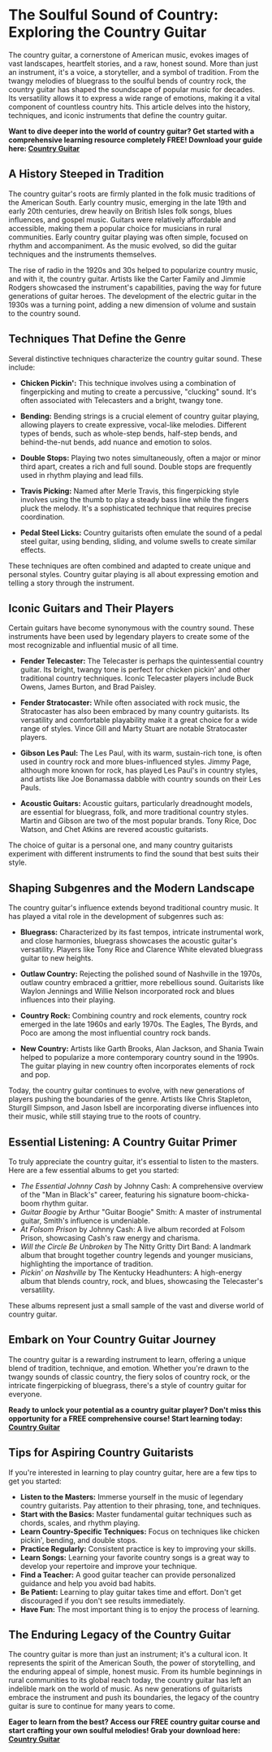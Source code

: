 # The Soulful Sound of Country: Exploring the Country Guitar

The country guitar, a cornerstone of American music, evokes images of vast landscapes, heartfelt stories, and a raw, honest sound. More than just an instrument, it's a voice, a storyteller, and a symbol of tradition. From the twangy melodies of bluegrass to the soulful bends of country rock, the country guitar has shaped the soundscape of popular music for decades. Its versatility allows it to express a wide range of emotions, making it a vital component of countless country hits. This article delves into the history, techniques, and iconic instruments that define the country guitar.

**Want to dive deeper into the world of country guitar? Get started with a comprehensive learning resource completely FREE! Download your guide here: [Country Guitar](https://udemywork.com/country-guitar)**

## A History Steeped in Tradition

The country guitar's roots are firmly planted in the folk music traditions of the American South. Early country music, emerging in the late 19th and early 20th centuries, drew heavily on British Isles folk songs, blues influences, and gospel music. Guitars were relatively affordable and accessible, making them a popular choice for musicians in rural communities. Early country guitar playing was often simple, focused on rhythm and accompaniment. As the music evolved, so did the guitar techniques and the instruments themselves.

The rise of radio in the 1920s and 30s helped to popularize country music, and with it, the country guitar. Artists like the Carter Family and Jimmie Rodgers showcased the instrument's capabilities, paving the way for future generations of guitar heroes. The development of the electric guitar in the 1930s was a turning point, adding a new dimension of volume and sustain to the country sound.

## Techniques That Define the Genre

Several distinctive techniques characterize the country guitar sound. These include:

*   **Chicken Pickin':** This technique involves using a combination of fingerpicking and muting to create a percussive, "clucking" sound. It's often associated with Telecasters and a bright, twangy tone.

*   **Bending:** Bending strings is a crucial element of country guitar playing, allowing players to create expressive, vocal-like melodies. Different types of bends, such as whole-step bends, half-step bends, and behind-the-nut bends, add nuance and emotion to solos.

*   **Double Stops:** Playing two notes simultaneously, often a major or minor third apart, creates a rich and full sound. Double stops are frequently used in rhythm playing and lead fills.

*   **Travis Picking:** Named after Merle Travis, this fingerpicking style involves using the thumb to play a steady bass line while the fingers pluck the melody. It's a sophisticated technique that requires precise coordination.

*   **Pedal Steel Licks:** Country guitarists often emulate the sound of a pedal steel guitar, using bending, sliding, and volume swells to create similar effects.

These techniques are often combined and adapted to create unique and personal styles. Country guitar playing is all about expressing emotion and telling a story through the instrument.

## Iconic Guitars and Their Players

Certain guitars have become synonymous with the country sound. These instruments have been used by legendary players to create some of the most recognizable and influential music of all time.

*   **Fender Telecaster:** The Telecaster is perhaps the quintessential country guitar. Its bright, twangy tone is perfect for chicken pickin' and other traditional country techniques. Iconic Telecaster players include Buck Owens, James Burton, and Brad Paisley.

*   **Fender Stratocaster:** While often associated with rock music, the Stratocaster has also been embraced by many country guitarists. Its versatility and comfortable playability make it a great choice for a wide range of styles. Vince Gill and Marty Stuart are notable Stratocaster players.

*   **Gibson Les Paul:** The Les Paul, with its warm, sustain-rich tone, is often used in country rock and more blues-influenced styles. Jimmy Page, although more known for rock, has played Les Paul's in country styles, and artists like Joe Bonamassa dabble with country sounds on their Les Pauls.

*   **Acoustic Guitars:** Acoustic guitars, particularly dreadnought models, are essential for bluegrass, folk, and more traditional country styles. Martin and Gibson are two of the most popular brands. Tony Rice, Doc Watson, and Chet Atkins are revered acoustic guitarists.

The choice of guitar is a personal one, and many country guitarists experiment with different instruments to find the sound that best suits their style.

## Shaping Subgenres and the Modern Landscape

The country guitar's influence extends beyond traditional country music. It has played a vital role in the development of subgenres such as:

*   **Bluegrass:** Characterized by its fast tempos, intricate instrumental work, and close harmonies, bluegrass showcases the acoustic guitar's versatility. Players like Tony Rice and Clarence White elevated bluegrass guitar to new heights.

*   **Outlaw Country:** Rejecting the polished sound of Nashville in the 1970s, outlaw country embraced a grittier, more rebellious sound. Guitarists like Waylon Jennings and Willie Nelson incorporated rock and blues influences into their playing.

*   **Country Rock:** Combining country and rock elements, country rock emerged in the late 1960s and early 1970s. The Eagles, The Byrds, and Poco are among the most influential country rock bands.

*   **New Country:** Artists like Garth Brooks, Alan Jackson, and Shania Twain helped to popularize a more contemporary country sound in the 1990s. The guitar playing in new country often incorporates elements of rock and pop.

Today, the country guitar continues to evolve, with new generations of players pushing the boundaries of the genre. Artists like Chris Stapleton, Sturgill Simpson, and Jason Isbell are incorporating diverse influences into their music, while still staying true to the roots of country.

## Essential Listening: A Country Guitar Primer

To truly appreciate the country guitar, it's essential to listen to the masters. Here are a few essential albums to get you started:

*   *The Essential Johnny Cash* by Johnny Cash: A comprehensive overview of the "Man in Black's" career, featuring his signature boom-chicka-boom rhythm guitar.
*   *Guitar Boogie* by Arthur "Guitar Boogie" Smith: A master of instrumental guitar, Smith's influence is undeniable.
*   *At Folsom Prison* by Johnny Cash: A live album recorded at Folsom Prison, showcasing Cash's raw energy and charisma.
*   *Will the Circle Be Unbroken* by The Nitty Gritty Dirt Band: A landmark album that brought together country legends and younger musicians, highlighting the importance of tradition.
*   *Pickin' on Nashville* by The Kentucky Headhunters: A high-energy album that blends country, rock, and blues, showcasing the Telecaster's versatility.

These albums represent just a small sample of the vast and diverse world of country guitar.

## Embark on Your Country Guitar Journey

The country guitar is a rewarding instrument to learn, offering a unique blend of tradition, technique, and emotion. Whether you're drawn to the twangy sounds of classic country, the fiery solos of country rock, or the intricate fingerpicking of bluegrass, there's a style of country guitar for everyone.

**Ready to unlock your potential as a country guitar player? Don't miss this opportunity for a FREE comprehensive course! Start learning today: [Country Guitar](https://udemywork.com/country-guitar)**

## Tips for Aspiring Country Guitarists

If you're interested in learning to play country guitar, here are a few tips to get you started:

*   **Listen to the Masters:** Immerse yourself in the music of legendary country guitarists. Pay attention to their phrasing, tone, and techniques.
*   **Start with the Basics:** Master fundamental guitar techniques such as chords, scales, and rhythm playing.
*   **Learn Country-Specific Techniques:** Focus on techniques like chicken pickin', bending, and double stops.
*   **Practice Regularly:** Consistent practice is key to improving your skills.
*   **Learn Songs:** Learning your favorite country songs is a great way to develop your repertoire and improve your technique.
*   **Find a Teacher:** A good guitar teacher can provide personalized guidance and help you avoid bad habits.
*   **Be Patient:** Learning to play guitar takes time and effort. Don't get discouraged if you don't see results immediately.
*   **Have Fun:** The most important thing is to enjoy the process of learning.

## The Enduring Legacy of the Country Guitar

The country guitar is more than just an instrument; it's a cultural icon. It represents the spirit of the American South, the power of storytelling, and the enduring appeal of simple, honest music. From its humble beginnings in rural communities to its global reach today, the country guitar has left an indelible mark on the world of music. As new generations of guitarists embrace the instrument and push its boundaries, the legacy of the country guitar is sure to continue for many years to come.

**Eager to learn from the best? Access our FREE country guitar course and start crafting your own soulful melodies! Grab your download here: [Country Guitar](https://udemywork.com/country-guitar)**
